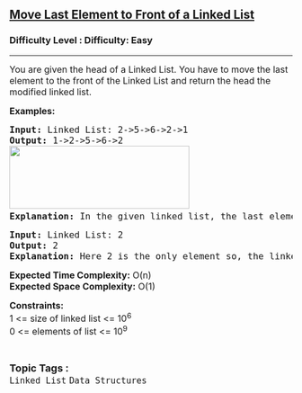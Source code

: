 <h2><a href="https://www.geeksforgeeks.org/problems/move-last-element-to-front-of-a-linked-list/1?itm_source=geeksforgeeks&itm_medium=article&itm_campaign=practice_card">Move Last Element to Front of a Linked List</a></h2><h3>Difficulty Level : Difficulty: Easy</h3><hr><div class="problems_problem_content__Xm_eO"><p><span style="font-size: 12pt;">You are given the head of a Linked List. You have to move the last element to the front of the Linked List and return the head the modified linked list.</span></p>
<p><span style="font-size: 12pt;"><strong>Examples:</strong></span></p>
<pre><span style="font-size: 12pt;"><strong>Input: </strong>Linked List: 2-&gt;5-&gt;6-&gt;2-&gt;1<strong>
Output: </strong>1-&gt;2-&gt;5-&gt;6-&gt;2<br><img src="https://media.geeksforgeeks.org/img-practice/prod/addEditProblem/709988/Web/Other/blobid0_1722872196.png" width="320" height="112"><strong>
Explanation: </strong>In the given linked list, the last element is 1, after moving the last element to the front the linked list will be 1-&gt;2-&gt;5-&gt;6-&gt;2</span></pre>
<pre><span style="font-size: 12pt;"><strong>Input: </strong>Linked<strong> </strong>List: 2<strong>
Output:</strong> 2<strong>
Explanation: </strong>Here 2 is the only element so, the linked list will remain the same.</span></pre>
<p><span style="font-size: 12pt;"><strong>Expected Time Complexity:</strong> O(n)<br><strong>Expected Space&nbsp;</strong><strong style="font-family: -apple-system, BlinkMacSystemFont, 'Segoe UI', Roboto, Oxygen, Ubuntu, Cantarell, 'Open Sans', 'Helvetica Neue', sans-serif;">Complexity</strong><strong style="font-family: -apple-system, BlinkMacSystemFont, 'Segoe UI', Roboto, Oxygen, Ubuntu, Cantarell, 'Open Sans', 'Helvetica Neue', sans-serif;">:</strong><span style="font-family: -apple-system, BlinkMacSystemFont, 'Segoe UI', Roboto, Oxygen, Ubuntu, Cantarell, 'Open Sans', 'Helvetica Neue', sans-serif;">&nbsp;O(1)</span></span></p>
<p><span style="font-size: 12pt;"><strong>Constraints:</strong><br>1 &lt;= size of linked list &lt;= 10<sup>6</sup><br>0 &lt;= elements of list &lt;= 10<sup>9</sup><br></span></p></div><br><p><span style=font-size:18px><strong>Topic Tags : </strong><br><code>Linked List</code>&nbsp;<code>Data Structures</code>&nbsp;